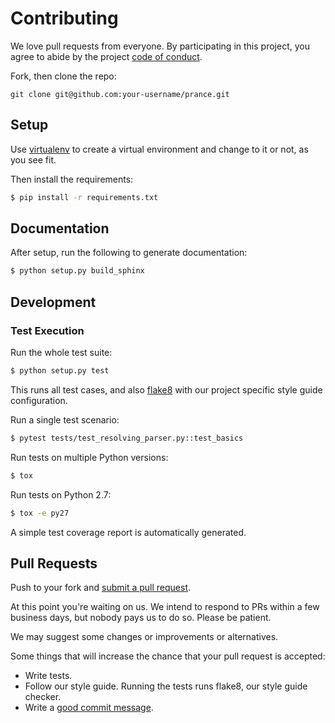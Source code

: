 # Contributing

We love pull requests from everyone. By participating in this project, you
agree to abide by the project [code of conduct].

[code of conduct]: https://github.com/jfinkhaeuser/prance/blob/master/CODE_OF_CONDUCT.md

Fork, then clone the repo:

    git clone git@github.com:your-username/prance.git

## Setup

Use [virtualenv](http://docs.python-guide.org/en/latest/dev/virtualenvs/)
to create a virtual environment and change to it or not, as you see fit.

Then install the requirements:

```bash
$ pip install -r requirements.txt
```

## Documentation

After setup, run the following to generate documentation:

```bash
$ python setup.py build_sphinx
```

## Development

### Test Execution

Run the whole test suite:

```bash
$ python setup.py test
```

This runs all test cases, and also [flake8](http://flake8.pycqa.org/en/latest/)
with our project specific style guide configuration.

Run a single test scenario:

```bash
$ pytest tests/test_resolving_parser.py::test_basics
```

Run tests on multiple Python versions:

```bash
$ tox
```

Run tests on Python 2.7:

```bash
$ tox -e py27
```

A simple test coverage report is automatically generated.

## Pull Requests

Push to your fork and [submit a pull request][pr].

[pr]: https://github.com/jfinkhaeuser/prance/compare/

At this point you're waiting on us. We intend to respond to PRs within a few business days,
but nobody pays us to do so. Please be patient.

We may suggest some changes or improvements or alternatives.

Some things that will increase the chance that your pull request is accepted:

* Write tests.
* Follow our style guide. Running the tests runs flake8, our style guide checker.
* Write a [good commit message][commit].

[commit]: http://tbaggery.com/2008/04/19/a-note-about-git-commit-messages.html
